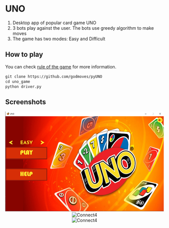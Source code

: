# UNO
1. Desktop app of popular card game UNO
2. 3 bots play against the user. The bots use greedy algorithm to make moves
3. The game has two modes: Easy and Difficult

## How to play
You can check [rule of the game](https://en.wikipedia.org/wiki/Uno_(card_game)#Official_rules) for more information.
```
git clone https://github.com/godmoves/pyUNO
cd uno_game
python driver.py
```

## Screenshots
<p align="center">
  <img alt="Connect4" width="600px" src="https://github.com/Rutvik-C/UNO/blob/main/images/uno_home.PNG"/><br>
  <img alt="Connect4" width="600px" src="https://github.com/Rutvik-C/UNO/blob/main/images/uno_game.JPEG"/><br>    
  <img alt="Connect4" width="600px" src="https://github.com/Rutvik-C/UNO/blob/main/images/uno_game1.JPEG"/>
</p>

